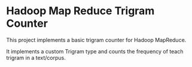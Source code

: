 # Hadoop Map Reduce Trigram Counter

This project implements a basic trigram counter for Hadoop MapReduce. 

It implements a custom Trigram type and counts the frequency of teach trigram in a
text/corpus. 

